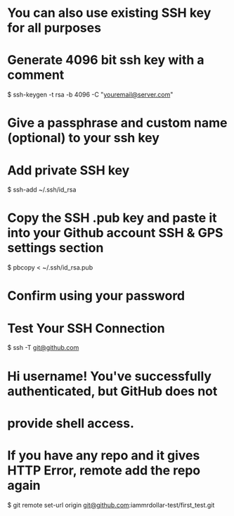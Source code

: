 # You can also use existing SSH key for all purposes

# Generate 4096 bit ssh key with a comment
$ ssh-keygen -t rsa -b 4096 -C "youremail@server.com"

# Give a passphrase and custom name (optional) to your ssh key

# Add private SSH key
$ ssh-add ~/.ssh/id_rsa

# Copy the SSH .pub key and paste it into your Github account SSH & GPS settings section
$ pbcopy < ~/.ssh/id_rsa.pub

# Confirm using your password

# Test Your SSH Connection
$ ssh -T git@github.com

# Hi username! You've successfully authenticated, but GitHub does not
# provide shell access.

# If you have any repo and it gives HTTP Error, remote add the repo again
$ git remote set-url origin git@github.com:iammrdollar-test/first_test.git
